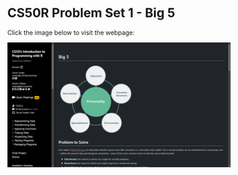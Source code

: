 # CS50R Problem Set 1 - Big 5

Click the image below to visit the webpage:

[![CS50R Problem](image.png)](https://cs50.harvard.edu/r/2024/psets/1/big5/)